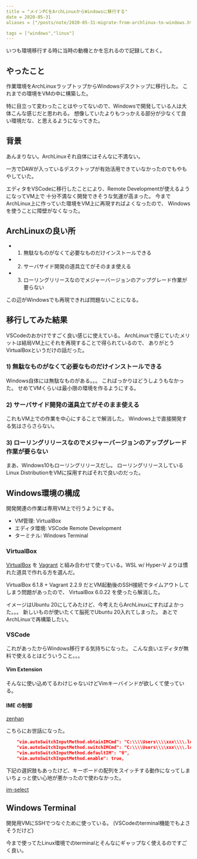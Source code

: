 ```yaml
---
title = "メインPCをArchLinuxからWindowsに移行する"
date = 2020-05-31
aliases = ["/posts/note/2020-05-31-migrate-from-archlinux-to-windows.html"]

tags = ["windows","linux"]
---
```


いつも環境移行する時に当時の動機とかを忘れるので記録しておく。

## やったこと

作業環境をArchLinuxラップトップからWindowsデスクトップに移行した。
これまでの環境をVMの中に構築した。

特に目立って変わったことはやってないので、Windowsで開発している人は大体こんな感じだと思われる。 
想像していたよりもつっかえる部分が少なくて良い環境だな、と思えるようになってきた。

## 背景

あんまりない。ArchLinuxそれ自体にはそんなに不満ない。

一方でDAWが入っているデスクトップが有効活用できていなかったのでもやもやしていた。

エディタをVSCodeに移行したことにより、Remote Developmentが使えるようになってVM上で
十分不満なく開発できそうな気運が高まった。
今までArchLinux上に作っていた環境をVM上に再現すればよくなったので、
Windowsを使うことに障壁がなくなった。

## ArchLinuxの良い所

* 1) 無駄なものがなくて必要なものだけインストールできる
* 2) サーバサイド開発の道具立てがそのまま使える
* 3) ローリングリリースなのでメジャーバージョンのアップグレード作業が要らない

この辺がWindowsでも再現できれば問題ないことになる。

## 移行してみた結果

VSCodeのおかけですごく良い感じに使えている。
ArchLinuxで感じていたメリットは結局VM上にそれを再現することで得られているので、
ありがとうVirtualBoxというだけの話だった。

### 1) 無駄なものがなくて必要なものだけインストールできる

Windows自体には無駄なものがある。。。
こればっかりはどうしようもなかった。
せめてVMくらいは最小限の環境を作るようにする。

### 2) サーバサイド開発の道具立てがそのまま使える

これもVM上での作業を中心にすることで解消した。
Windows上で直接開発する気はさらさらない。

### 3) ローリングリリースなのでメジャーバージョンのアップグレード作業が要らない

まあ、Windows10もローリングリリースだし。
ローリングリリースしているLinux DistributionをVMに採用すればそれで良いのだった。

## Windows環境の構成

開発関連の作業は専用VM上で行うようにする。

* VM管理: VirtualBox
* エディタ環境: VSCode Remote Development
* ターミナル: Windows Terminal

### VirtualBox

[VirtualBox](https://www.virtualbox.org) を [Vagrant](https://www.vagrantup.com/) と組み合わせて使っている。WSL w/ Hyper-V よりは慣れた道具で作れる方を選んだ。

VirtualBox 6.1.8 + Vagrant 2.2.9 だとVM起動後のSSH接続でタイムアウトしてしまう問題があったので、
VirtualBox 6.0.22 を使ったら解消した。

イメージはUbuntu 20にしてみたけど、今考えたらArchLinuxにすればよかった。。。
新しいものが使いたくて脳死でUbuntu 20入れてしまった。
あとでArchLinuxで再構築したい。

### VSCode

これがあったからWindows移行する気持ちになった。
こんな良いエディタが無料で使えるとはどういうこと。。。

#### Vim Extension

そんなに使い込めてるわけじゃないけどVimキーバインドが欲しくて使っている。

#### IME の制御

[zenhan](https://github.com/iuchim/zenhan)

こちらにお世話になった。

```json
    "vim.autoSwitchInputMethod.obtainIMCmd": "C:\\\\Users\\\\xxx\\\\.local\\\\bin\\\\zenhan.exe",
    "vim.autoSwitchInputMethod.switchIMCmd": "C:\\\\Users\\\\xxx\\\\.local\\\\bin\\\\zenhan.exe {im}",
    "vim.autoSwitchInputMethod.defaultIM": "0",
    "vim.autoSwitchInputMethod.enable": true,
```

下記の選択肢もあったけど、キーボードの配列をスイッチする動作になってしまいちょっと使い心地が悪かったので使わなかった。

[im-select](https://github.com/daipeihust/im-select)

## Windows Terminal

開発用VMにSSHでつなぐために使っている。
(VSCodeのterminal機能でもよさそうだけど)

今まで使ってたLinux環境でのterminalとそんなにギャップなく使えるのですごく良い。